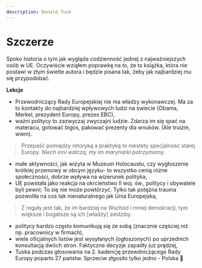 ```yaml
---
description: Donald Tusk
---
```


# Szczerze

Spoko historia o tym jak wygląda codzienność jednej z najważniejszych osób w UE. Oczywiście wziąłem poprawkę na to, że to książka, która nie postawi w złym świetle autora i będzie pisana tak, żeby jak najbardziej mu się przypodobać.

**Lekcje**
- Przewodniczący Rady Europejskiej nie ma władzy wykonawczej. Ma za to kontakty do najbardziej wpływowych ludzi na świecie (Obama, Merkel, prezydent Europy, prezes EBC),
- ważni politycy to zazwyczaj zwyczajni ludzie. Zdarza im się spać na materacu, gotować bigos, pakować prezenty dla wnuków. (Ale truizm, wiem).

> Przepaść pomiędzy retoryką a praktyką to niestety specjalność starej Europy. *Niech inni walczą, my im marynarki potrzymamy.*

- małe aktywności, jak wizyta w Muzeum Holocaustu, czy wygłoszenie krótkiej przemowy w obcym języku- to wszystko cenią różne społeczności, dobrze wpływa na wizerunek polityka,
- UE powstała jako reakcja na okrcieństwo II woj. św., politycy i obywatele byli pewni; To się nie może powtórzyć. Tylko tak potężna trauma pozwoliła na coś tak nienaturalnego jak Unia Europejska,

> Z reguły jest tak, że im bardziej na Wschód i mniej demokracji, tym większe i bogatsze są ich \[władzy\] siedziby.

- politycy bardzo często komunikują się ze sobą (znacznie częściej niż np. pracownicy w firmach),
- wiele oficjalnych listów jest wysyłanych (ogłoszonych) po uprzednich konsultacją dwóch stron. Faktyczne decyzje zapadły już prędzej,
- Tuska podczas głosowania na 2. kadencję przewdniczącego Rady Europy poparło 27 państw. Sprzeciw złgosiło tylko jedno - Polska 🙂